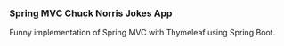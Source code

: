 ### Spring MVC Chuck Norris Jokes App

Funny implementation of Spring MVC with Thymeleaf using Spring Boot.
